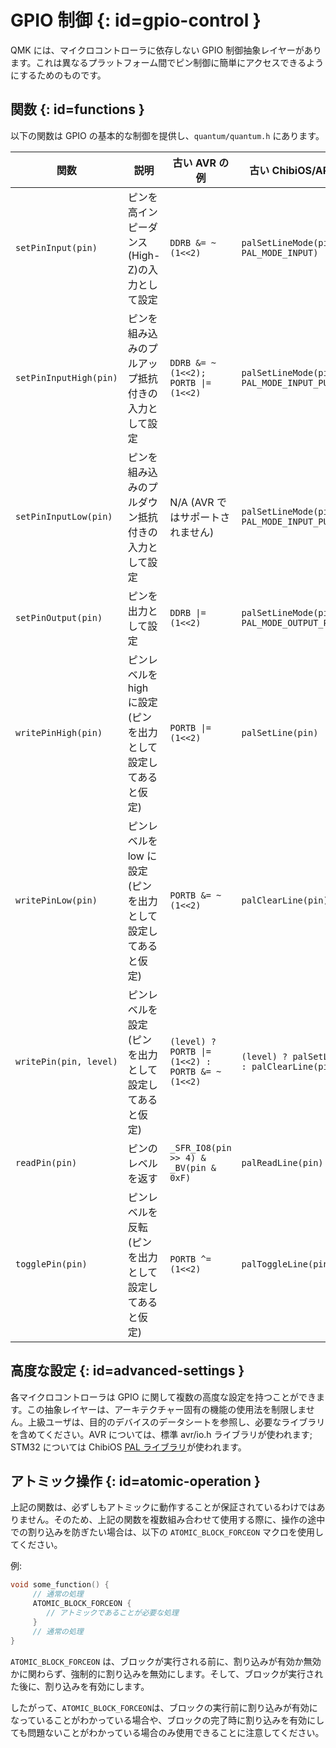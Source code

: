 # GPIO 制御 {: id=gpio-control }

<!---
  original document: 0.13.15:docs/internals_gpio_control.md
  git diff 0.13.15 HEAD -- docs/internals_gpio_control.md | cat
-->

QMK には、マイクロコントローラに依存しない GPIO 制御抽象レイヤーがあります。これは異なるプラットフォーム間でピン制御に簡単にアクセスできるようにするためのものです。

## 関数 {: id=functions }

以下の関数は GPIO の基本的な制御を提供し、`quantum/quantum.h` にあります。

| 関数 | 説明 | 古い AVR の例 | 古い ChibiOS/ARM の例 |
|------------------------|--------------------------------------------------|-------------------------------------------------|-------------------------------------------------|
| `setPinInput(pin)` | ピンを高インピーダンス(High-Z)の入力として設定 | `DDRB &= ~(1<<2)` | `palSetLineMode(pin, PAL_MODE_INPUT)` |
| `setPinInputHigh(pin)` | ピンを組み込みのプルアップ抵抗付きの入力として設定 | `DDRB &= ~(1<<2); PORTB \|= (1<<2)` | `palSetLineMode(pin, PAL_MODE_INPUT_PULLUP)` |
| `setPinInputLow(pin)` | ピンを組み込みのプルダウン抵抗付きの入力として設定 | N/A (AVR ではサポートされません) | `palSetLineMode(pin, PAL_MODE_INPUT_PULLDOWN)` |
| `setPinOutput(pin)` | ピンを出力として設定 | `DDRB \|= (1<<2)` | `palSetLineMode(pin, PAL_MODE_OUTPUT_PUSHPULL)` |
| `writePinHigh(pin)` | ピンレベルを high に設定 (ピンを出力として設定してあると仮定) | `PORTB \|= (1<<2)` | `palSetLine(pin)` |
| `writePinLow(pin)` | ピンレベルを low に設定 (ピンを出力として設定してあると仮定) | `PORTB &= ~(1<<2)` | `palClearLine(pin)` |
| `writePin(pin, level)` | ピンレベルを設定 (ピンを出力として設定してあると仮定) | `(level) ? PORTB \|= (1<<2) : PORTB &= ~(1<<2)` | `(level) ? palSetLine(pin) : palClearLine(pin)` |
| `readPin(pin)` | ピンのレベルを返す | `_SFR_IO8(pin >> 4) & _BV(pin & 0xF)` | `palReadLine(pin)` |
| `togglePin(pin)` | ピンレベルを反転 (ピンを出力として設定してあると仮定) | `PORTB ^= (1<<2)` | `palToggleLine(pin)` |

## 高度な設定 {: id=advanced-settings }

各マイクロコントローラは GPIO に関して複数の高度な設定を持つことができます。この抽象レイヤーは、アーキテクチャー固有の機能の使用法を制限しません。上級ユーザは、目的のデバイスのデータシートを参照し、必要なライブラリを含めてください。AVR については、標準 avr/io.h ライブラリが使われます; STM32 については ChibiOS [PAL ライブラリ](https://chibios.sourceforge.net/docs3/hal/group___p_a_l.html)が使われます。

## アトミック操作 {: id=atomic-operation }

上記の関数は、必ずしもアトミックに動作することが保証されているわけではありません。そのため、上記の関数を複数組み合わせて使用する際に、操作の途中での割り込みを防ぎたい場合は、以下の `ATOMIC_BLOCK_FORCEON` マクロを使用してください。

例:
```c
void some_function() {
     // 通常の処理
     ATOMIC_BLOCK_FORCEON {
        // アトミックであることが必要な処理
     }
     // 通常の処理
}
```

`ATOMIC_BLOCK_FORCEON` は、ブロックが実行される前に、割り込みが有効か無効かに関わらず、強制的に割り込みを無効にします。そして、ブロックが実行された後に、割り込みを有効にします。

したがって、`ATOMIC_BLOCK_FORCEON`は、ブロックの実行前に割り込みが有効になっていることがわかっている場合や、ブロックの完了時に割り込みを有効にしても問題ないことがわかっている場合のみ使用できることに注意してください。
